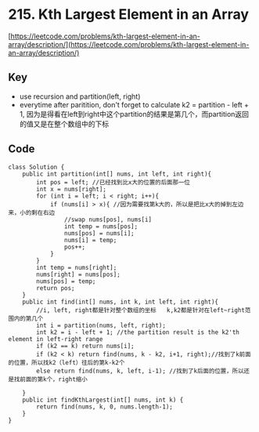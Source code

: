 # 215. Kth Largest Element in an Array
[https://leetcode.com/problems/kth-largest-element-in-an-array/description/](https://leetcode.com/problems/kth-largest-element-in-an-array/description/)

## Key
* use recursion and partition(left, right)
* everytime after paritition, don't forget to calculate k2 = partition - left + 1, 因为是得看在left到right中这个partition的结果是第几个，而partition返回的值又是在整个数组中的下标

## Code
```
class Solution {
    public int partition(int[] nums, int left, int right){
        int pos = left; //已经找到比x大的位置的后面那一位
        int x = nums[right];
        for (int i = left; i < right; i++){
            if (nums[i] > x){ //因为需要找第k大的，所以是把比x大的掉到左边来，小的剩在右边
                //swap nums[pos], nums[i]
                int temp = nums[pos];
                nums[pos] = nums[i];
                nums[i] = temp;
                pos++;               
            }
        }
        int temp = nums[right];
        nums[right] = nums[pos];
        nums[pos] = temp;
        return pos;
    }
    public int find(int[] nums, int k, int left, int right){
        //i, left, right都是针对整个数组的坐标   k,k2都是针对在left~right范围内的第几个
        int i = partition(nums, left, right); 
        int k2 = i - left + 1; //the partition result is the k2'th element in left-right range
        if (k2 == k) return nums[i];
        if (k2 < k) return find(nums, k - k2, i+1, right);//找到了k前面的位置，所以找k2（left）往后的第k-k2个
        else return find(nums, k, left, i-1); //找到了k后面的位置，所以还是找前面的第k个，right缩小
        
    }
    public int findKthLargest(int[] nums, int k) {
        return find(nums, k, 0, nums.length-1);
    }
}
```
